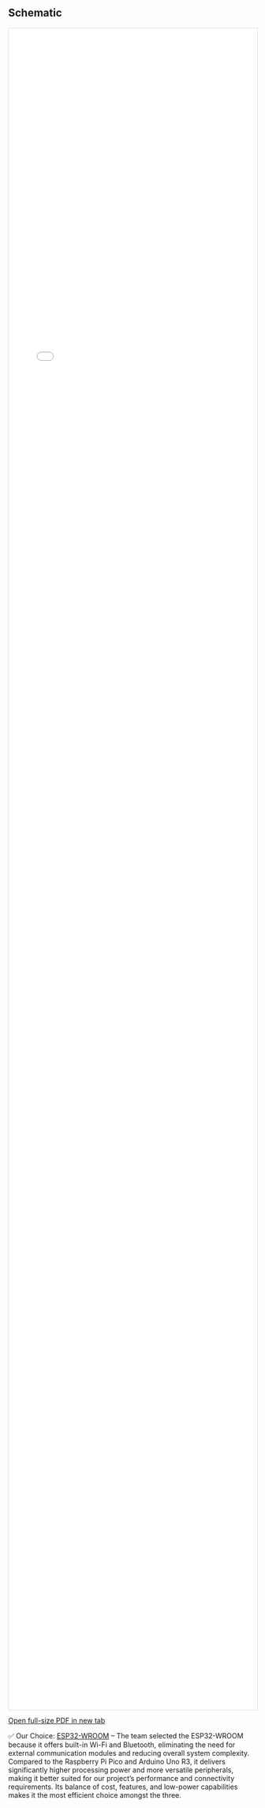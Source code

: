 ## Schematic

<div style="height:85vh;">
  <iframe
    src="/EGR314-2025-F-310/Images/Main.pdf#view=FitH"
    width="100%"
    height="100%"
    style="border:1px solid #ddd;"
  ></iframe>
</div>

<p><a href="/EGR314-2025-F-310/Images/Main.pdf" target="_blank" rel="noopener">
  Open full-size PDF in new tab
</a></p>
<tr>
      <td colspan="5" style="text-align:center; font-weight:bold; background:#f0f0f0;">
        ✅ Our Choice: <u>ESP32-WROOM</u> – The team selected the ESP32-WROOM because it offers built-in Wi-Fi and Bluetooth, eliminating the need for external communication modules and reducing overall system complexity. Compared to the Raspberry Pi Pico and Arduino Uno R3, it delivers significantly higher processing power and more versatile peripherals, making it better suited for our project’s performance and connectivity requirements. Its balance of cost, features, and low-power capabilities makes it the most efficient choice amongst the three.
      </td>
    </tr>